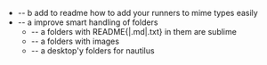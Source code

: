 *  -- b add to readme how to add your runners to mime types easily
*  -- a improve smart handling of folders
    *  -- a folders with README{|.md|.txt} in them are sublime
    *  -- a folders with images
    *  -- a desktop'y folders for nautilus
